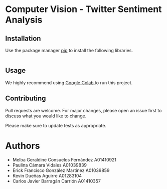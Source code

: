 # Computer Vision - Twitter Sentiment Analysis


## Installation

Use the package manager [pip](https://pip.pypa.io/en/stable/) to install the following libraries.

```bash
```

## Usage

We highly recommend using [Google Colab ](https://colab.research.google.com/notebooks/intro.ipynb) to run this project.

## Contributing
Pull requests are welcome. For major changes, please open an issue first to discuss what you would like to change.

Please make sure to update tests as appropriate.

# Authors
* Melba Geraldine Consuelos Fernández A01410921
* Paulina Cámara Vidales A01039839
* Erick Francisco González Martínez A01039859
* Kevin Dueñas Aguirre A01283104
* Carlos Javier Barragán Carrión A01410357
